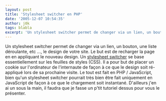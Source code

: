 ```yaml
---
layout: post
title: 'Stylesheet switcher en PHP'
date: '2005-12-07 10:54:35'
author: j0k
tags: blabla
excerpt: 'Un stylesheet switcher permet de changer via un lien, un bouton, une liste déroulante, etc ..., le design de votre site. Le but est de recharger la page en en appliquant le nouveau design. Un [stylesheet switcher](http://www.gr0w.com/articles/code/css_stylesheet_switcher_using_php_javascript_free/) se base essentiellement sur les feuilles de styles (CSS). Il a pour but      ...'
---
```


Un stylesheet switcher permet de changer via un lien, un bouton, une liste déroulante, etc ..., le design de votre site. Le but est de recharger la page en en appliquant le nouveau design. Un [stylesheet switcher](http://www.gr0w.com/articles/code/css_stylesheet_switcher_using_php_javascript_free/) se base essentiellement sur les feuilles de styles (CSS). Il a pour but de placer un cookie sur l'ordinateur de l'internaute de façon à ce que le design soit ré-appliqué lors de sa prochaine visite.
Le tout est fait en PHP / JavaScript, bien qu'un stylesheet switcher pourrait très bien être fait uniquement en JavaScript de façon à ce que le chargement soit instantané.   D'ailleurs j'en ai un sous la main, il faudra que je fasse un p'tit tutoriel dessus pour vous le présenter.
